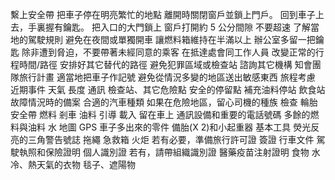 繫上安全帶
把車子停在明亮繁忙的地點
離開時關閉窗戶並鎖上門戶。
回到車子上去，手裏握有鑰匙。
把入口的大門鎖上
窗戶打開約 5 公分間隙
不要超速
了解當地的駕駛規則
避免在夜間或單獨開車
讓燃料箱維持在半滿以上
辦公室多留一把鑰匙
除非遭到脅迫，不要帶著未經同意的乘客
在抵達處會同工作人員
改變正常的行程時間/路徑
安排好其它替代的路徑
避免犯罪區域或檢查站
諮詢其它機構
知會團隊旅行計畫
適當地把車子作記號
避免從情況多變的地區送出敏感東西
旅程考慮
近期事件
天氣
長度
通訊
檢查站、其它危險點
安全的停留點
補充油料停站
飲食站
故障情況時的備案
合適的汽車種類
如果在危險地區，留心司機的種族
檢查
輪胎
安全帶
燃料
剎車
油料
引導
載入
留在車上
通訊設備和重要的電話號碼
多餘的燃料與油料
水
地圖
GPS
車子多出來的零件
備胎(X 2)和小起重器
基本工具
熒光反亮的三角警告號誌
拖繩
急救箱
火炬
若有必要，準備旅行許可證
簽證
行車文件
駕駛執照和保險證明
個人識別證
若有，請帶組織識別證
醫藥疫苗注射證明
食物
水
冷、熱天氣的衣物 
毯子、遮陽物
